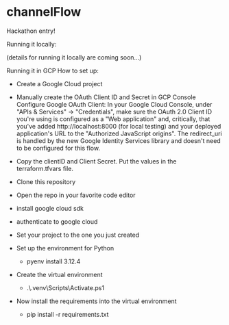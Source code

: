 # channelFlow
Hackathon entry!

Running it locally:

(details for running it locally are coming soon...)




Running it in GCP
How to set up:
- Create a Google Cloud project
- Manually create the OAuth Client ID and Secret in GCP Console
Configure Google OAuth Client: In your Google Cloud Console, under "APIs & Services" -> "Credentials", make sure the OAuth 2.0 Client ID you're using is configured as a "Web application" and, critically, that you've added http://localhost:8000 (for local testing) and your deployed application's URL to the "Authorized JavaScript origins". The redirect_uri is handled by the new Google Identity Services library and doesn't need to be configured for this flow.
- Copy the clientID and Client Secret. Put the values in the terraform.tfvars file.
 
- Clone this repository
- Open the repo in your favorite code editor
- install google cloud sdk
- authenticate to google cloud
- Set your project to the one you just created
- Set up the environment for Python
	- pyenv install 3.12.4
 - Create the virtual environment
 	- .\\.venv\\Scripts\\Activate.ps1
- Now install the requirements into the virtual environment	
	- pip install -r requirements.txt
